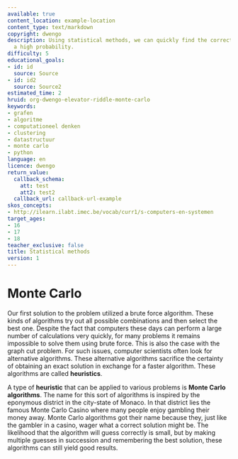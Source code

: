 ```yaml
---
available: true
content_location: example-location
content_type: text/markdown
copyright: dwengo
description: Using statistical methods, we can quickly find the correct solution with
  a high probability.
difficulty: 5
educational_goals:
- id: id
  source: Source
- id: id2
  source: Source2
estimated_time: 2
hruid: org-dwengo-elevator-riddle-monte-carlo
keywords:
- grafen
- algoritme
- computationeel denken
- clustering
- datastructuur
- monte carlo
- python
language: en
licence: dwengo
return_value:
  callback_schema:
    att: test
    att2: test2
  callback_url: callback-url-example
skos_concepts:
- http://ilearn.ilabt.imec.be/vocab/curr1/s-computers-en-systemen
target_ages:
- 16
- 17
- 18
teacher_exclusive: false
title: Statistical methods
version: 1
---
```

# Monte Carlo

Our first solution to the problem utilized a brute force algorithm. These kinds of algorithms try out all possible combinations and then select the best one. Despite the fact that computers these days can perform a large number of calculations very quickly, for many problems it remains impossible to solve them using brute force. This is also the case with the graph cut problem. For such issues, computer scientists often look for alternative algorithms. These alternative algorithms sacrifice the certainty of obtaining an exact solution in exchange for a faster algorithm. These algorithms are called **heuristics**.

A type of **heuristic** that can be applied to various problems is **Monte Carlo algorithms**. The name for this sort of algorithms is inspired by the eponymous district in the city-state of Monaco. In that district lies the famous Monte Carlo Casino where many people enjoy gambling their money away. Monte Carlo algorithms got their name because they, just like the gambler in a casino, wager what a correct solution might be. The likelihood that the algorithm will guess correctly is small, but by making multiple guesses in succession and remembering the best solution, these algorithms can still yield good results.